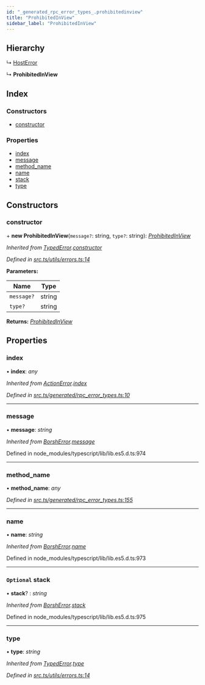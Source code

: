 ```yaml
---
id: "_generated_rpc_error_types_.prohibitedinview"
title: "ProhibitedInView"
sidebar_label: "ProhibitedInView"
---
```


## Hierarchy

  ↳ [HostError](_generated_rpc_error_types_.hosterror.md)

  ↳ **ProhibitedInView**

## Index

### Constructors

* [constructor](_generated_rpc_error_types_.prohibitedinview.md#constructor)

### Properties

* [index](_generated_rpc_error_types_.prohibitedinview.md#index)
* [message](_generated_rpc_error_types_.prohibitedinview.md#message)
* [method_name](_generated_rpc_error_types_.prohibitedinview.md#method_name)
* [name](_generated_rpc_error_types_.prohibitedinview.md#name)
* [stack](_generated_rpc_error_types_.prohibitedinview.md#optional-stack)
* [type](_generated_rpc_error_types_.prohibitedinview.md#type)

## Constructors

###  constructor

\+ **new ProhibitedInView**(`message?`: string, `type?`: string): *[ProhibitedInView](_generated_rpc_error_types_.prohibitedinview.md)*

*Inherited from [TypedError](_utils_errors_.typederror.md).[constructor](_utils_errors_.typederror.md#constructor)*

*Defined in [src.ts/utils/errors.ts:14](https://github.com/nearprotocol/nearlib/blob/213b318/src.ts/utils/errors.ts#L14)*

**Parameters:**

Name | Type |
------ | ------ |
`message?` | string |
`type?` | string |

**Returns:** *[ProhibitedInView](_generated_rpc_error_types_.prohibitedinview.md)*

## Properties

###  index

• **index**: *any*

*Inherited from [ActionError](_generated_rpc_error_types_.actionerror.md).[index](_generated_rpc_error_types_.actionerror.md#index)*

*Defined in [src.ts/generated/rpc_error_types.ts:10](https://github.com/nearprotocol/nearlib/blob/213b318/src.ts/generated/rpc_error_types.ts#L10)*

___

###  message

• **message**: *string*

*Inherited from [BorshError](_utils_serialize_.borsherror.md).[message](_utils_serialize_.borsherror.md#message)*

Defined in node_modules/typescript/lib/lib.es5.d.ts:974

___

###  method_name

• **method_name**: *any*

*Defined in [src.ts/generated/rpc_error_types.ts:155](https://github.com/nearprotocol/nearlib/blob/213b318/src.ts/generated/rpc_error_types.ts#L155)*

___

###  name

• **name**: *string*

*Inherited from [BorshError](_utils_serialize_.borsherror.md).[name](_utils_serialize_.borsherror.md#name)*

Defined in node_modules/typescript/lib/lib.es5.d.ts:973

___

### `Optional` stack

• **stack**? : *string*

*Inherited from [BorshError](_utils_serialize_.borsherror.md).[stack](_utils_serialize_.borsherror.md#optional-stack)*

Defined in node_modules/typescript/lib/lib.es5.d.ts:975

___

###  type

• **type**: *string*

*Inherited from [TypedError](_utils_errors_.typederror.md).[type](_utils_errors_.typederror.md#type)*

*Defined in [src.ts/utils/errors.ts:14](https://github.com/nearprotocol/nearlib/blob/213b318/src.ts/utils/errors.ts#L14)*
